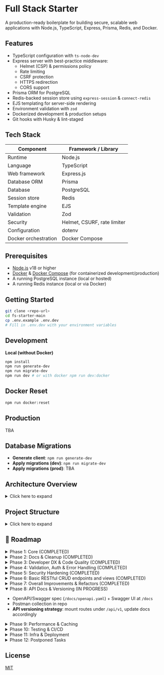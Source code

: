 # Full Stack Starter

A production-ready boilerplate for building secure, scalable web applications with Node.js, TypeScript, Express, Prisma, Redis, and Docker.

## Features

- TypeScript configuration with `ts-node-dev`
- Express server with best-practice middleware:
  - Helmet (CSP) & permissions policy
  - Rate limiting
  - CSRF protection
  - HTTPS redirection
  - CORS support
- Prisma ORM for PostgreSQL
- Redis-backed session store using `express-session` & `connect-redis`
- EJS templating for server-side rendering
- Environment validation with `zod`
- Dockerized development & production setups
- Git hooks with Husky & lint-staged

## Tech Stack

| Component            | Framework / Library         |
| -------------------- | --------------------------- |
| Runtime              | Node.js                     |
| Language             | TypeScript                  |
| Web framework        | Express.js                  |
| Database ORM         | Prisma                      |
| Database             | PostgreSQL                  |
| Session store        | Redis                       |
| Template engine      | EJS                         |
| Validation           | Zod                         |
| Security             | Helmet, CSURF, rate limiter |
| Configuration        | dotenv                      |
| Docker orchestration | Docker Compose              |

## Prerequisites

- [Node.js](https://nodejs.org/) v18 or higher
- [Docker](https://www.docker.com/) & [Docker Compose](https://docs.docker.com/compose/) (for containerized development/production)
- A running PostgreSQL instance (local or hosted)
- A running Redis instance (local or via Docker)

## Getting Started

```bash
git clone <repo-url>
cd fs-starter-main
cp .env.example .env.dev
# Fill in .env.dev with your environment variables
```

## Development

**Local (without Docker)**

```bash
npm install
npm run generate-dev
npm run migrate-dev
npm run dev # or with docker npm run dev:docker

```

## Docker Reset

```bash
npm run docker:reset

```

## Production

TBA

## Database Migrations

- **Generate client**: `npm run generate-dev`
- **Apply migrations (dev)**: `npm run migrate-dev`
- **Apply migrations (prod)**: TBA

## Architecture Overview

<details>
<summary>Click here to expand</summary>

This project follows a **Clean, Layered Architecture** (also known as n-tier or Onion Architecture). This approach cleanly separates concerns into discrete layers, making the codebase more maintainable, testable, and scalable.

```text
Client
  ↓
Express & Middleware
(src/index.ts + src/middlewares)
  ↓
Routing → Controllers
(src/api & src/web)
  ↓
Services
(src/domains/*/services.ts)            ← Business logic
  ↓
Repositories
(src/domains/*/repositories.ts)       ← Data-access abstraction
  ↓
Prisma Client & Redis
(src/infrastructures/*)               ← Concrete adapters
```

---

### 1. Presentation Layer

**Purpose:** Handle HTTP concerns (routing, validation, request/response shaping, and view rendering).

- **Entry Point** (`src/index.ts`)

  - Bootstraps Express, applies global middleware (Helmet, CORS, rate-limit, CSRF, HTTPS redirect), and mounts API & Web routers.

- **API Routes** (`src/api/v1/…`)

  - Versioned JSON endpoints under `/api/v1`.
  - Each resource (e.g. `sessions`, `users`) has:
  - `router.ts` – defines routes.
  - `controllers.ts` – handles request/response, calls services.
  - `schemas.ts` – Zod schemas for validation.

- **Web Routes** (`src/web/…`)

  - EJS-based server-rendered views in `components/` and `pages/`.
  - `router.ts` and `controllers.ts` render pages (e.g. login, register, admin).

---

### 2. Domain Layer

**Purpose:** Encapsulate core business rules and use-case logic, independent of web or database frameworks.

- **Services** (`src/domains/{sessions,users}/services.ts`)

  - Orchestrate use cases (e.g. “register user”, “create session”).

- **Repositories** (`src/domains/{sessions,users}/repositories.ts`)

  - Define abstract data-access methods (e.g. `findByEmail`, `createSession`).

> These modules never import Express, HTTP, or view libraries—only plain TypeScript/JavaScript.

---

### 3. Infrastructure Layer

**Purpose:** Provide concrete implementations for external systems (database, cache, sessions, etc.).

- **Database** (`src/infrastructures/db.ts`)

  - Exports a singleton Prisma client connected to PostgreSQL.

- **Cache / Session Store** (`src/infrastructures/redis-client.ts`)

  - Exports a Redis client for `express-session`.

- **Security & Ops**

  - Centralized CORS policies (`cors.ts`), Content Security Policy headers (`csp.ts`), and graceful shutdown logic (`shutdown.ts`).

> Repositories import these adapters to persist and retrieve data.

---

### 4. Cross-Cutting Concerns

**Purpose:** Shared utilities and middleware used across multiple layers.

- **Errors** (`src/errors/…`)

  - Custom HTTP error classes (`custom-errors.ts`) and Prisma-specific error mappings (`prisma-errors.ts`).

- **Middleware** (`src/middlewares/…`)

  - Error handling (`api-error-handler.ts`), async wrapper (`async-handler.ts`), permission checks, view-locals injection, etc.

- **Utilities** (`src/utils/…`)

  - Common helpers (e.g. error formatting, enums).

- **Configuration** (`src/config/env.ts`)

  - Loads and validates environment variables via Zod, exposing a typed `config` object.

---

## Request Flow (Example)

1. **HTTP & Middleware**

   - Incoming request → global middleware (security, parsing)

2. **Routing**

   - URL & method determine whether to hit an API or Web router.

3. **Controller**

   - Validates input (Zod), calls the appropriate Service, sends JSON or renders an EJS view.

4. **Service**

   - Implements business logic, calls Repository methods.

5. **Repository**

   - Calls Prisma or Redis to persist/retrieve data.

6. **Response**

   - Data bubbles back through Service → Controller → client.

---

## Benefits of This Architecture

1. **Separation of Concerns**

   - Each layer has a single responsibility, simplifying both comprehension and maintenance.

2. **Testability**

   - Services and repositories can be unit-tested in isolation by mocking out infrastructure adapters.

3. **Scalability**

   - Add new interfaces (e.g. GraphQL) or swap out Prisma for another ORM with minimal impact on core business logic.

4. **Maintainability**

   - Clear folder boundaries guide contributors:

     - **`domains/`** for business logic
     - **`api/`** / **`web/`** for endpoints
     - **`infrastructures/`** for external integrations

</details>

## Project Structure

<details>
<summary>Click here to expand</summary>

## Project Structure

```plaintext
- .dockerignore
- .env.example
- .gitignore
- .husky/
  - commit-msg
  - pre-commit
- .lintstagedrc.json
- .prettierignore
- .prettierrc
- Dockerfile.dev
- Dockerfile.prod
- README.md
- commitlint.config.js
- docker-compose.dev.yaml
- docker-compose.prod.yaml
- eslint.config.mjs
- package.json
- package-lock.json
- tsconfig.json
- prisma/
  - schema.prisma
  - migrations/
    - ...
- src/
  - index.ts
  - api/
    - v1/
      - router.ts
      - sessions/
        - controllers.ts
        - router.ts
        - schemas.ts
      - users/
        - controllers.ts
        - router.ts
        - schemas.ts
  - config/
    - env.ts
  - domains/
    - sessions/
      - repositories.ts
      - services.ts
    - users/
      - repositories.ts
      - services.ts
  - errors/
    - custom-errors.ts
    - prisma-errors.ts
  - infrastructures/
    - cors.ts
    - csp.ts
    - db.ts
    - redis-client.ts
    - shutdown.ts
  - middlewares/
    - api-error-handler.ts
    - async-handler.ts
    - https-redirect.ts
    - permission-policy.ts
    - rate-limiter.ts
    - session.ts
    - validation.ts
    - view-locals.ts
  - utils/
    - api-error-responder.ts
    - enums.ts
  - web/
    - components/
      - footer.ejs
      - header.ejs
    - pages/
      - 404.ejs
      - 500.ejs
      - admin.ejs
      - csrf-error.ejs
      - home.ejs
      - layout.ejs
      - login.ejs
      - register.ejs
    - public/
      - css/
        - login.css
        - register.css
        - reset.css
    - router.ts
    - controllers.ts
```

</details>

## 🚀 Roadmap

<details>
<summary>Phase 1: Core (COMPLETED)</summary>

- **Public GitHub repo**  
  – Comprehensive `README.md` with run/build instructions, `.env.example`, visible TODO/Roadmap.
- **TypeScript + Node.js + Express**  
  – ES‑module setup, `tsconfig.json`, dev/build/npm scripts (`dev`, `build`, `start`, `dev:docker`).
- **Clean, Layered Architecture**  
  – `/src/routes → controllers → services → repositories → Prisma client`  
  – Shared **utils** (`asyncHandler`, custom errors), centralized **config** loader.
- **Prisma ORM**  
  – Type‑safe models, migrations, singleton client.
- **Hybrid Web + API**  
  – EJS‑templated pages, plus `/api` JSON endpoints.
- **Modular Routing**  
  – Distinct `web` vs `api` routers; plug‑and‑play controllers.
- **Security Foundations**  
  – Helmet for headers (custom CSP on `/`), global error handler, production‑only rate limiter.
- **DevOps‑Ready**  
  – Docker‑first: dev/prod `Dockerfile`s + Compose files (`docker-compose.dev.yaml`, `docker-compose.prod.yaml`), `dev:docker` script.
- **Environment Safety**  
  – dotenv (`.env.dev`, `.env.prod`, `.env.example`).
- **Linting & Formatting**  
  – ESLint + Prettier, Husky pre‑commit hook, commitlint (format & lint).
- **Static Assets & Lifecycle**  
  – `express.static` support, well‑defined npm lifecycle scripts.
- Centralize HTTP error classes → map in global handler
- **HTTP Error hierarchy**: implement `BadRequestError`, `NotFoundError`, etc. subclasses
</details>

<details>
<summary>Phase 2: Docs & Cleanup (COMPLETED)</summary>

- Sync **README** → code (all existing routes, remove “projects”/“blog” stubs)
- Orphaned views: implement or delete `projects.ejs`/`blog.ejs`
- Add ASCII/folder diagram of `/src/{routes,controllers,services,repositories,utils,config,views}`
- **Factor EJS layout partials**: extract shared header/footer into partials
- **Ensure middleware ordering**: register `helmet()`, `cors()`, etc. before body‑parsers and routes
</details>

<details>
<summary>Phase 3: Developer DX & Code Quality (COMPLETED)</summary>

- **Path Aliases** (`@controllers/*`, `@services/*`, etc.) → refactor deep imports
- ESLint/Prettier lockdown on `.ts`, `.ejs`, `.json` via Husky
- **Install & configure lint‑staged** for faster, scoped pre‑commit checks
</details>

<details>
<summary>Phase 4: Validation, Auth & Error Handling (COMPLETED)</summary>

- Request schemas (Zod or Joi) for auth, user, future CRUD
- **Config validation at startup**: use Zod/Joi to validate `process.env` on boot
- **Type‑safe config exports**: wrap validated env in a typed config object
- **Prisma type reuse**: leverage generated `Prisma.*` types instead of custom interfaces
- **Prisma connection handling**: ensure singleton client disconnects gracefully on shutdown
  </details>

<details>
<summary>Phase 5: Security Hardening (COMPLETED)</summary>

- CSRF (`csurf`) on all web forms; inject tokens in EJS
  - **DRY shared view data**: add middleware to inject common `res.locals` (user session,user info, CSRF tokens) into all renders
- CORS lock‑down to known origins
- HTTPS‑only enforcement in production
- Secure cookies/sessions (`secure`, `httpOnly`, `sameSite`)
- Different helmets for API and WEB
</details>

<details>
<summary>Phase 6: Basic RESTful CRUD endpoints and views (COMPLETED)</summary>

- Create Register page (basic UI)
- Create Login page (basic UI)
- Session restful endpoint
- User restful endpoint
- Add an auth requiring page
- Route guard for api
- Route guard for web

</details>

<details>
<summary>Phase 7: Overall Improvements & Refactors (COMPLETED)</summary>

- Add prisma errors into error handling middleware
- Domain Layer Purity ? There is leak
- Change file organization
- Update README.md
- Refactor error structure from string[] to Record<string, string>
- Make sure all the middlewares in index.ts and router files are working as intended
- Sanitize Data to Prevent Injection Attacks
- Structured logging (Pino for JSON output, log levels)
- Add retry strategy to redis client
</details>

<details open>
<summary>Phase 8: API Docs & Versioning (IN PROGRESS)</summary>

- OpenAPI/Swagger spec (`/docs/openapi.yaml`) + Swagger UI at `/docs`
- Postman collection in repo
- **API versioning strategy**: mount routes under `/api/v1`, update docs accordingly
</details>

<details>
<summary>Phase 9: Performance & Caching</summary>

- Static‑asset CDN + cache headers
- Template caching (in‑memory or Redis)
- DB query optimization & indexing
- Response compression middleware
</details>

<details>
<summary>Phase 10: Testing & CI/CD</summary>

- **Unit tests** (Jest) for services & repositories (mocking Prisma)
- **Integration tests** (Supertest) on web & API routes
- Code‑coverage threshold enforcement
- **Split App vs. Server**: extract `app.ts` (Express app) and `server.ts` (boot) for testability
- **GitHub Actions**: on PR → lint/build/test/coverage; on merge → build & push Docker images
- Semantic Release (CHANGELOG, version bump, GitHub Release)
- Remember to add test script for graceful DB shutdown in index.ts
</details>
<details>
<summary>Phase 11: Infra & Deployment</summary>

- Multi‑stage Docker builds for minimal images
- **NGINX**: reverse‑proxy configuration & SSL termination
- **pgAdmin**: containerized database management
- **Container & DB health checks**: ensure app and database readiness & liveness
- **Database backups**: scheduled dumps & point‑in‑time recovery
- Kubernetes + Helm charts (Deployment, Service, Ingress)
- Terraform (DB, cache, LB)
- Blue/Green or canary deploy strategy
</details>

<details>
<summary>Phase 12: Postponed Tasks</summary>
- `/metrics` endpoint for Prometheus
- health-check endpoint to monitor Redis availability.
- Sentry integration + alerting
- Persistent session with express session
- Document Docker Compose usage
- Add how to run in prod into README.md
- Add how to deploy into README.md
- **Docker Live Reload --watch** Docker doesn't live reload FE. Fix it.
- **Transaction boundaries**: wrap multi‑step operations in `prisma.$transaction(…)`
- different entry points for api and web
- Infrastructure vs Middleware. Some files are misplaced.
</details>

## License

[MIT](https://chatgpt.com/c/LICENSE)
